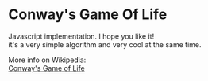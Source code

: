 # Conway's Game Of Life

Javascript implementation. I hope you like it!  
it's a very simple algorithm and very cool at the same time.

More info on Wikipedia:  
[Conway's Game of Life](https://en.wikipedia.org/wiki/Conway%27s_Game_of_Life)